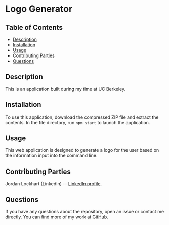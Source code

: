 # Logo Generator

## Table of Contents
* [Description](#description)
* [Installation](#installation)
* [Usage](#usage)
* [Contributing Parties](#contributing-parties)
* [Questions](#questions)

## Description
This is an application built during my time at UC Berkeley.

## Installation
To use this application, download the compressed ZIP file and extract the contents. In the file directory, run `npm start` to launch the application.

## Usage
This web application is designed to generate a logo for the user based on the information input into the command line.

## Contributing Parties
Jordan Lockhart (LinkedIn) -- [LinkedIn profile](https://www.linkedin.com/in/jordan-lockhart-6b14a7249/).

## Questions
If you have any questions about the repository, open an issue or contact me directly. You can find more of my work at [GitHub](https://github.com/jlockha21).
